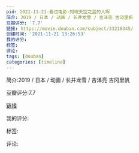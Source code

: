 ```yaml
---
pid: 2021-11-21-看过电影-知晓天空之蓝的人啊
简介: 2019 / 日本 / 动画 / 长井龙雪 / 吉泽亮 吉冈里帆
豆瓣评分: '7.7'
链接: https://movie.douban.com/subject/33218345/
创建时间: '2021-11-21 13:26:53'
我的评分:
标签:
评论:
tags: [douban]
categories: [timeline]
---
```

简介:2019 / 日本 / 动画 / 长井龙雪 / 吉泽亮 吉冈里帆

豆瓣评分:7.7

[链接](https://movie.douban.com/subject/33218345/)

我的评分:

标签:

评论:

